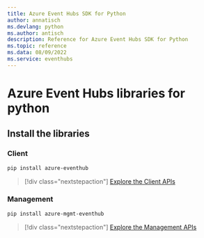 ```yaml
---
title: Azure Event Hubs SDK for Python
author: annatisch
ms.devlang: python
ms.author: antisch
description: Reference for Azure Event Hubs SDK for Python
ms.topic: reference
ms.data: 08/09/2022
ms.service: eventhubs
---
```

# Azure Event Hubs libraries for python

## Install the libraries


### Client

```bash
pip install azure-eventhub
```
> [!div class="nextstepaction"]
> [Explore the Client APIs](/python/api/overview/azure/eventhub-readme)


### Management

```bash
pip install azure-mgmt-eventhub
```
> [!div class="nextstepaction"]
> [Explore the Management APIs](/python/api/overview/azure/eventhubs/management)